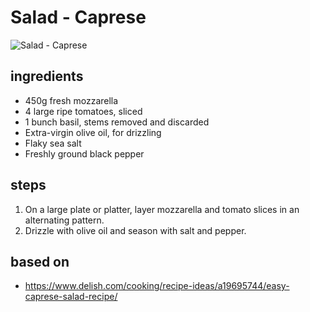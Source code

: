 # Salad - Caprese

![Salad - Caprese](https://recipes.ratcliffefamily.org/images/salad-—-caprese.jpg)

## ingredients

- 450g fresh mozzarella
- 4 large ripe tomatoes, sliced
- 1 bunch basil, stems removed and discarded
- Extra-virgin olive oil, for drizzling
- Flaky sea salt
- Freshly ground black pepper

## steps

1. On a large plate or platter, layer mozzarella and tomato slices in an alternating pattern.
2. Drizzle with olive oil and season with salt and pepper.

## based on

- https://www.delish.com/cooking/recipe-ideas/a19695744/easy-caprese-salad-recipe/
